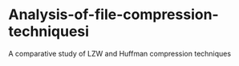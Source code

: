 # Analysis-of-file-compression-techniquesi
A comparative study of LZW and Huffman compression techniques
